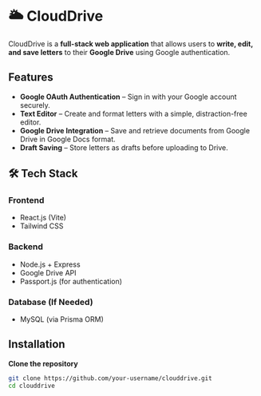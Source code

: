 # 🌥️ CloudDrive

CloudDrive is a **full-stack web application** that allows users to **write, edit, and save letters** to their **Google Drive** using Google authentication.

## Features

- **Google OAuth Authentication** – Sign in with your Google account securely.
- **Text Editor** – Create and format letters with a simple, distraction-free editor.
- **Google Drive Integration** – Save and retrieve documents from Google Drive in Google Docs format.
- **Draft Saving** – Store letters as drafts before uploading to Drive.

## 🛠️ Tech Stack

### **Frontend**

- React.js (Vite)
- Tailwind CSS

### **Backend**

- Node.js + Express
- Google Drive API
- Passport.js (for authentication)

### **Database (If Needed)**

- MySQL (via Prisma ORM)

## Installation

**Clone the repository**

```sh
git clone https://github.com/your-username/clouddrive.git
cd clouddrive
```
